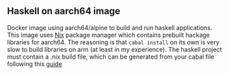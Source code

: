 
## Haskell on aarch64 image

Docker image using aarch64/alpine to build and run haskell applications.
This image uses [Nix](https://nixos.org/) package manager which contains prebuilt hackage libraries for aarch64. The reasoning is that `cabal install` on its own is very slow to build libraries on arm (at least in my experience).
The haskell project must contain a .nix build file, which can be generated from your cabal file following this [guide](https://mmhaskell.com/blog/2020/2/10/converting-cabal-to-nix)
